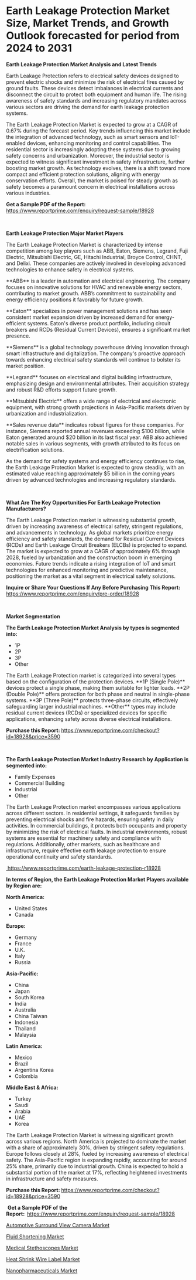 <p><h1>Earth Leakage Protection Market Size, Market Trends, and Growth Outlook forecasted for period from 2024 to 2031</h1></p><p><strong>Earth Leakage Protection Market Analysis and Latest Trends</strong></p>
<p><p>Earth Leakage Protection refers to electrical safety devices designed to prevent electric shocks and minimize the risk of electrical fires caused by ground faults. These devices detect imbalances in electrical currents and disconnect the circuit to protect both equipment and human life. The rising awareness of safety standards and increasing regulatory mandates across various sectors are driving the demand for earth leakage protection systems.</p><p>The Earth Leakage Protection Market is expected to grow at a CAGR of 0.67% during the forecast period. Key trends influencing this market include the integration of advanced technology, such as smart sensors and IoT-enabled devices, enhancing monitoring and control capabilities. The residential sector is increasingly adopting these systems due to growing safety concerns and urbanization. Moreover, the industrial sector is expected to witness significant investment in safety infrastructure, further boosting market growth. As technology evolves, there is a shift toward more compact and efficient protection solutions, aligning with energy conservation efforts. Overall, the market is poised for steady growth as safety becomes a paramount concern in electrical installations across various industries.</p></p>
<p><strong>Get a Sample PDF of the Report:&nbsp;</strong> <a href="https://www.reportprime.com/enquiry/request-sample/18928?utm_campaign=1087&utm_medium=2&utm_source=Github&utm_content=ia&utm_term=02122024&utm_id=earth-leakage-protection">https://www.reportprime.com/enquiry/request-sample/18928</a></p>
<p>&nbsp;</p>
<p><strong>Earth Leakage Protection Major Market Players</strong></p>
<p><p>The Earth Leakage Protection Market is characterized by intense competition among key players such as ABB, Eaton, Siemens, Legrand, Fuji Electric, Mitsubishi Electric, GE, Hitachi Industrial, Broyce Control, CHNT, and Delixi. These companies are actively involved in developing advanced technologies to enhance safety in electrical systems.</p><p>**ABB** is a leader in automation and electrical engineering. The company focuses on innovative solutions for HVAC and renewable energy sectors, contributing to market growth. ABB’s commitment to sustainability and energy efficiency positions it favorably for future growth.</p><p>**Eaton** specializes in power management solutions and has seen consistent market expansion driven by increased demand for energy-efficient systems. Eaton's diverse product portfolio, including circuit breakers and RCDs (Residual Current Devices), ensures a significant market presence.</p><p>**Siemens** is a global technology powerhouse driving innovation through smart infrastructure and digitalization. The company's proactive approach towards enhancing electrical safety standards will continue to bolster its market position.</p><p>**Legrand** focuses on electrical and digital building infrastructure, emphasizing design and environmental attributes. Their acquisition strategy and robust R&D efforts support future growth.</p><p>**Mitsubishi Electric** offers a wide range of electrical and electronic equipment, with strong growth projections in Asia-Pacific markets driven by urbanization and industrialization.</p><p>**Sales revenue data** indicates robust figures for these companies. For instance, Siemens reported annual revenues exceeding $100 billion, while Eaton generated around $20 billion in its last fiscal year. ABB also achieved notable sales in various segments, with growth attributed to its focus on electrification solutions.</p><p>As the demand for safety systems and energy efficiency continues to rise, the Earth Leakage Protection Market is expected to grow steadily, with an estimated value reaching approximately $5 billion in the coming years driven by advanced technologies and increasing regulatory standards.</p></p>
<p>&nbsp;</p>
<p><strong>What Are The Key Opportunities For Earth Leakage Protection Manufacturers?</strong></p>
<p><p>The Earth Leakage Protection market is witnessing substantial growth, driven by increasing awareness of electrical safety, stringent regulations, and advancements in technology. As global markets prioritize energy efficiency and safety standards, the demand for Residual Current Devices (RCDs) and Earth Leakage Circuit Breakers (ELCBs) is projected to expand. The market is expected to grow at a CAGR of approximately 6% through 2028, fueled by urbanization and the construction boom in emerging economies. Future trends indicate a rising integration of IoT and smart technologies for enhanced monitoring and predictive maintenance, positioning the market as a vital segment in electrical safety solutions.</p></p>
<p><strong>Inquire or Share Your Questions If Any Before Purchasing This Report:</strong> <a href="https://www.reportprime.com/enquiry/pre-order/18928?utm_campaign=1087&utm_medium=2&utm_source=Github&utm_content=ia&utm_term=02122024&utm_id=earth-leakage-protection">https://www.reportprime.com/enquiry/pre-order/18928</a></p>
<p>&nbsp;</p>
<p><strong>Market Segmentation</strong></p>
<p><strong>The Earth Leakage Protection Market Analysis by types is segmented into:</strong></p>
<p><ul><li>1P</li><li>2P</li><li>3P</li><li>Other</li></ul></p>
<p><p>The Earth Leakage Protection market is categorized into several types based on the configuration of the protection devices. **1P (Single Pole)** devices protect a single phase, making them suitable for lighter loads. **2P (Double Pole)** offers protection for both phase and neutral in single-phase systems. **3P (Three Pole)** protects three-phase circuits, effectively safeguarding larger industrial machines. **Other** types may include residual current devices (RCDs) or specialized devices for specific applications, enhancing safety across diverse electrical installations.</p></p>
<p><strong>Purchase this Report:&nbsp;</strong><a href="https://www.reportprime.com/checkout?id=18928&price=3590&utm_campaign=1087&utm_medium=2&utm_source=Github&utm_content=ia&utm_term=02122024&utm_id=earth-leakage-protection">https://www.reportprime.com/checkout?id=18928&price=3590</a></p>
<p>&nbsp;</p>
<p><strong>The Earth Leakage Protection Market Industry Research by Application is segmented into:</strong></p>
<p><ul><li>Family Expenses</li><li>Commercial Building</li><li>Industrial</li><li>Other</li></ul></p>
<p><p>The Earth Leakage Protection market encompasses various applications across different sectors. In residential settings, it safeguards families by preventing electrical shocks and fire hazards, ensuring safety in daily activities. In commercial buildings, it protects both occupants and property by minimizing the risk of electrical faults. In industrial environments, robust systems are essential for machinery safety and compliance with regulations. Additionally, other markets, such as healthcare and infrastructure, require effective earth leakage protection to ensure operational continuity and safety standards.</p></p>
<p><a href="https://www.reportprime.com/earth-leakage-protection-r18928?utm_campaign=1087&utm_medium=2&utm_source=Github&utm_content=ia&utm_term=02122024&utm_id=earth-leakage-protection">&nbsp;https://www.reportprime.com/earth-leakage-protection-r18928</a></p>
<p><strong>In terms of Region, the Earth Leakage Protection Market Players available by Region are:</strong></p>
<p>
    <p> <strong> North America: </strong>
        <ul>
            <li>United States</li>
            <li>Canada</li>
        </ul>
        </p> 
    <p> <strong> Europe: </strong>
        <ul>
            <li>Germany</li>
            <li>France</li>
            <li>U.K.</li>
            <li>Italy</li>
            <li>Russia</li>
        </ul>
        </p> 
    <p> <strong> Asia-Pacific: </strong>
        <ul>
            <li>China</li>
            <li>Japan</li>
            <li>South Korea</li>
            <li>India</li>
            <li>Australia</li>
            <li>China Taiwan</li>
            <li>Indonesia</li>
            <li>Thailand</li>
            <li>Malaysia</li>
        </ul>
        </p> 
    <p> <strong> Latin America: </strong>
        <ul>
            <li>Mexico</li>
            <li>Brazil</li>
            <li>Argentina Korea</li>
            <li>Colombia</li>
        </ul>
        </p> 
    <p> <strong> Middle East & Africa: </strong>
        <ul>
            <li>Turkey</li>
            <li>Saudi</li>
            <li>Arabia</li>
            <li>UAE</li>
            <li>Korea</li>
        </ul>
    </p>
    </p>
<p><p>The Earth Leakage Protection Market is witnessing significant growth across various regions. North America is projected to dominate the market with a share of approximately 30%, driven by stringent safety regulations. Europe follows closely at 28%, fueled by increasing awareness of electrical safety. The Asia-Pacific region is expanding rapidly, accounting for around 25% share, primarily due to industrial growth. China is expected to hold a substantial portion of the market at 17%, reflecting heightened investments in infrastructure and safety measures.</p></p>
<p><strong>Purchase this Report: </strong><a href="https://www.reportprime.com/checkout?id=18928&price=3590&utm_campaign=1087&utm_medium=2&utm_source=Github&utm_content=ia&utm_term=02122024&utm_id=earth-leakage-protection">https://www.reportprime.com/checkout?id=18928&price=3590</a></p>
<p>&nbsp;<strong>Get a Sample PDF of the Report:&nbsp;&nbsp;</strong><a href="https://www.reportprime.com/enquiry/request-sample/18928?utm_campaign=1087&utm_medium=2&utm_source=Github&utm_content=ia&utm_term=02122024&utm_id=earth-leakage-protection">https://www.reportprime.com/enquiry/request-sample/18928</a></p>
<p><strong></strong></p>
<p><p><a href="https://issuu.com/reportprime-2/docs/automotive-surround-view-camera-market-size-2030.p?utm_campaign=1087&utm_medium=2&utm_source=Github&utm_content=ia&utm_term=02122024&utm_id=earth-leakage-protection">Automotive Surround View Camera Market</a></p><p><a href="https://github.com/manesros8/Market-Research-Report-List-1/blob/main/fluid-shortening-market.md?utm_campaign=1087&utm_medium=2&utm_source=Github&utm_content=ia&utm_term=02122024&utm_id=earth-leakage-protection">Fluid Shortening Market</a></p><p><a href="https://www.linkedin.com/pulse/exploring-55-growth-medical-stethoscopes-market-2031-key-xsb9f?utm_campaign=1087&utm_medium=2&utm_source=Github&utm_content=ia&utm_term=02122024&utm_id=earth-leakage-protection">Medical Stethoscopes Market</a></p><p><a href="https://issuu.com/reportprime-2/docs/heat-shrink-wire-label-market-size-2030.pptx?utm_campaign=1087&utm_medium=2&utm_source=Github&utm_content=ia&utm_term=02122024&utm_id=earth-leakage-protection">Heat Shrink Wire Label Market</a></p><p><a href="https://www.linkedin.com/pulse/nanopharmaceuticals-market-analysis-2024-2031-competitive-n8cfe?utm_campaign=1087&utm_medium=2&utm_source=Github&utm_content=ia&utm_term=02122024&utm_id=earth-leakage-protection">Nanopharmaceuticals Market</a></p></p>